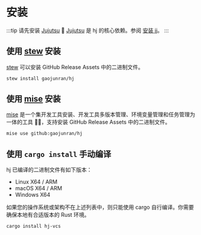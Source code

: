# 安装

:::tip 请先安装 [Jujutsu](https://github.com/jj-vcs/jj) 🚀
[Jujutsu](https://github.com/jj-vcs/jj) 是 hj 的核心依赖。参阅 [安装 jj](https://jj-vcs.github.io/jj/latest/install-and-setup/)。
:::

## 使用 [stew](https://github.com/marwanhawari/stew) 安装

[stew](https://github.com/marwanhawari/stew) 可以安装 GitHub Release Assets 中的二进制文件。

```bash
stew install gaojunran/hj
```

## 使用 [mise](https://mise.jdx.dev) 安装

[mise](https://mise.jdx.dev) 是一个集开发工具安装、开发工具多版本管理、环境变量管理和任务管理为一体的工具 💪🏻，支持安装 GitHub Release Assets 中的二进制文件。

```bash
mise use github:gaojunran/hj
```

## 使用 `cargo install` 手动编译

hj 已编译的二进制文件有如下版本：

- Linux X64 / ARM
- macOS X64 / ARM
- Windows X64

如果您的操作系统或架构不在上述列表中，则只能使用 cargo 自行编译。你需要确保本地有合适版本的 Rust 环境。

```bash
cargo install hj-vcs
```
